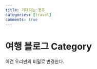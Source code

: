 ```yaml
---
title: 기대되는 경주
categories: [travel]
comments: true
---
```


# **여행 블로그 Category**

이건 우리만의 비밀로 변경한다.


